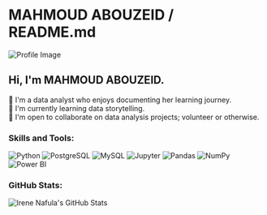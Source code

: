 # MAHMOUD ABOUZEID / README.md

![Profile Image](https://avatars.githubusercontent.com/u/1234567?v=4)

## Hi, I'm MAHMOUD ABOUZEID.

👀 I'm a data analyst who enjoys documenting her learning journey.  
📖 I'm currently learning data storytelling.  
💖 I'm open to collaborate on data analysis projects; volunteer or otherwise.  

### Skills and Tools:
![Python](https://img.shields.io/badge/Python-3776AB?style=for-the-badge&logo=python&logoColor=white)
![PostgreSQL](https://img.shields.io/badge/PostgreSQL-316192?style=for-the-badge&logo=postgresql&logoColor=white)
![MySQL](https://img.shields.io/badge/MySQL-4479A1?style=for-the-badge&logo=mysql&logoColor=white)
![Jupyter](https://img.shields.io/badge/Jupyter-F37626?style=for-the-badge&logo=jupyter&logoColor=white)
![Pandas](https://img.shields.io/badge/Pandas-150458?style=for-the-badge&logo=pandas&logoColor=white)
![NumPy](https://img.shields.io/badge/NumPy-013243?style=for-the-badge&logo=numpy&logoColor=white)
![Power BI](https://img.shields.io/badge/PowerBI-F2C811?style=for-the-badge&logo=powerbi&logoColor=white)

### GitHub Stats:
![Irene Nafula's GitHub Stats](https://github-readme-stats.vercel.app/api?username=MAXPIXO&show_icons=true&theme=radical)
